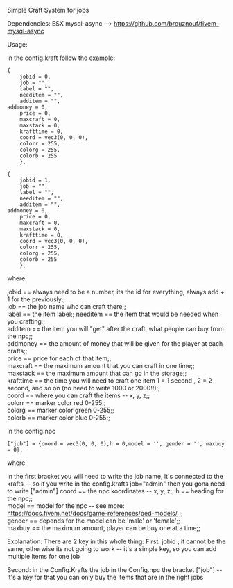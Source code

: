 Simple Craft System for jobs

Dependencies:
ESX
mysql-async --> https://github.com/brouznouf/fivem-mysql-async

Usage:

in the config.kraft follow the example:

	{
    	jobid = 0,
        job = "",
        label = "",
        needitem = "",
        additem = "",
	addmoney = 0,
        price = 0,
        maxcraft = 0,
        maxstack = 0,
        krafttime = 0,
        coord = vec3(0, 0, 0),
        colorr = 255,
        colorg = 255,
        colorb = 255
    	},

	{
    	jobid = 1,
        job = "",
        label = "",
        needitem = "",
        additem = "",
	addmoney = 0,
        price = 0,
        maxcraft = 0,
        maxstack = 0,
        krafttime = 0,
        coord = vec3(0, 0, 0),
        colorr = 255,
        colorg = 255,
        colorb = 255
    	},


where

jobid		== always need to be a number, its the id for everything, always add + 1 for the previously;;	
job		== the job name who can craft there;;	
label		== the item label;;	
needitem 	== the item that would be needed when you crafting;;	
additem		== the item you will "get" after the craft, what people can buy from the npc;;	
addmoney	== the amount of money that will be given for the player at each crafts;;	
price		== price for each of that item;;	
maxcraft	== the maximum amount that you can craft in one time;;	
maxstack	== the maximum amount that can go in the storage;;	
krafttime	== the time you will need to craft one item 1 = 1 second , 2 = 2 second, and so on (no need to write 1000 or 2000!!);;	
coord		== where you can craft the items -- x, y, z;;	
colorr		== marker color red  0-255;;	
colorg		== marker color green 0-255;;	
colorb		== marker color blue  0-255;;	


in the config.npc

	["job"] = {coord = vec3(0, 0, 0),h = 0,model = '', gender = '', maxbuy = 0},
where

in the first bracket you will need to write the job name, it's connected to the krafts -- so if you write in the config.krafts job="admin" then you gona need to write ["admin"]
coord		== the npc koordinates -- x, y, z;;	
h		== heading for the npc;;	
model		== model for the npc -- see more: https://docs.fivem.net/docs/game-references/ped-models/  ;;	
gender		== depends for the model can be 'male'  or  'female';;	
maxbuy		== the maximum amount, player can be buy one at a time;;	

Explanation:
	There are 2 key in this whole thing:
First: jobid , it cannot be the same, otherwise its not going to work -- it's a simple key, so you can add multiple items for one job

Second: in the Config.Krafts the job in the Config.npc the bracket ["job"] -- it's a key for that you can only buy the items that are in the right jobs
